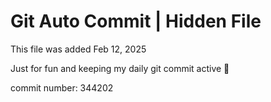 # Git Auto Commit | Hidden File

This file was added Feb 12, 2025

Just for fun and keeping my daily git commit active 🤪

commit number: 344202
